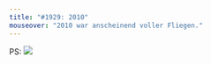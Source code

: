 ```yaml
---
title: "#1929: 2010"
mouseover: "2010 war anscheinend voller Fliegen."
---
```


PS:
<img src="http://www.fonflatter.de/bilder/rutschs.png">
